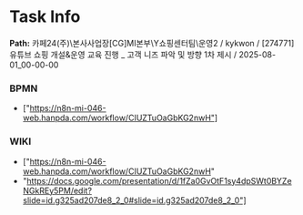 # Task Info

**Path:** 카페24(주)\본사사업장\[CG]MI본부\Y쇼핑센터팀\운영2 / kykwon / [274771] 유튜브 쇼핑 개설&운영 교육 진행 _ 고객 니즈 파악 및 방향 1차 제시 / 2025-08-01_00-00-00

### BPMN
- ["https://n8n-mi-046-web.hanpda.com/workflow/CIUZTuOaGbKG2nwH"]

### WIKI
- ["https://n8n-mi-046-web.hanpda.com/workflow/CIUZTuOaGbKG2nwH"
- "https://docs.google.com/presentation/d/1fZa0GvOtF1sy4dpSWt0BYZeNGkREy5PM/edit?slide=id.g325ad207de8_2_0#slide=id.g325ad207de8_2_0"]


